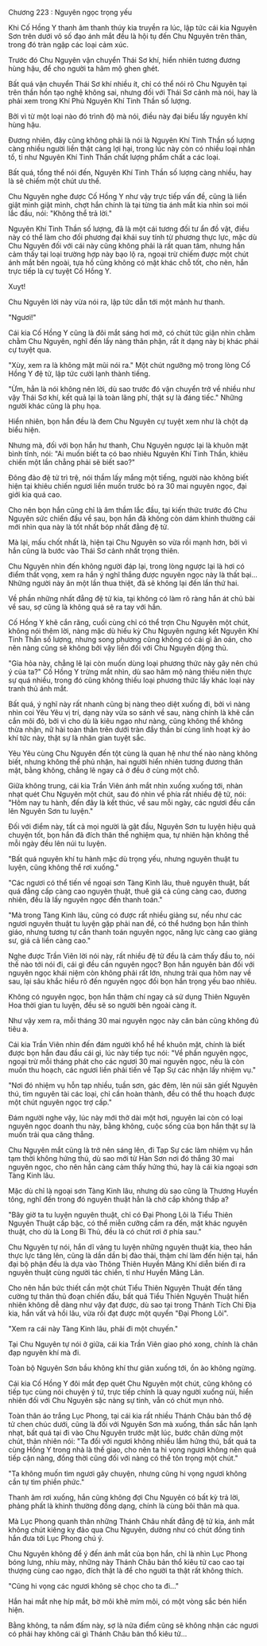 




Chương 223 : Nguyên ngọc trọng yếu


Khi Cố Hồng Y thanh âm thanh thúy kia truyền ra lúc, lập tức cái kia Nguyên Sơn trên dưới vô số đạo ánh mắt đều là hội tụ đến Chu Nguyên trên thân, trong đó tràn ngập các loại cảm xúc.

Trước đó Chu Nguyên vận chuyển Thái Sơ khí, hiển nhiên tương đương hùng hậu, để cho người ta hâm mộ ghen ghét.

Bất quá vận chuyển Thái Sơ khí nhiều ít, chỉ có thể nói rõ Chu Nguyên tại trên thần hồn tạo nghệ không sai, nhưng đối với Thái Sơ cảnh mà nói, hay là phải xem trong Khí Phủ Nguyên Khí Tinh Thần số lượng.

Bởi vì từ một loại nào đó trình độ mà nói, điều này đại biểu lấy nguyên khí hùng hậu.

Đương nhiên, đây cũng không phải là nói là Nguyên Khí Tinh Thần số lượng càng nhiều người liền thật càng lợi hại, trong lúc này còn có nhiều loại nhân tố, tỉ như Nguyên Khí Tinh Thần chất lượng phẩm chất a các loại.

Bất quá, tổng thể nói đến, Nguyên Khí Tinh Thần số lượng càng nhiều, hay là sẽ chiếm một chút ưu thế.

Chu Nguyên nghe được Cố Hồng Y như vậy trực tiếp vấn đề, cũng là liền giật mình giật mình, chợt hắn chính là tại từng tia ánh mắt kia nhìn soi mói lắc đầu, nói: "Không thể trả lời."

Nguyên Khí Tinh Thần số lượng, đã là một cái tương đối tư ẩn đồ vật, điều này có thể làm cho đối phương đại khái suy tính từ phương thực lực, mặc dù Chu Nguyên đối với cái này cũng không phải là rất quan tâm, nhưng hắn cảm thấy tại loại trường hợp này bạo lộ ra, ngoại trừ chiếm được một chút ánh mắt bên ngoài, tựa hồ cũng không có mặt khác chỗ tốt, cho nên, hắn trực tiếp là cự tuyệt Cố Hồng Y.

Xuỵt!

Chu Nguyên lời này vừa nói ra, lập tức dẫn tới một mảnh hư thanh.

"Ngươi!"

Cái kia Cố Hồng Y cũng là đôi mắt sáng hơi mở, có chút tức giận nhìn chằm chằm Chu Nguyên, nghĩ đến lấy nàng thân phận, rất ít dạng này bị khác phái cự tuyệt qua.

"Xùy, xem ra là không mặt mũi nói ra." Một chút ngưỡng mộ trong lòng Cố Hồng Y đệ tử, lập tức cười lạnh thành tiếng.

"Ừm, hẳn là nói không nên lời, dù sao trước đó vận chuyển trở về nhiều như vậy Thái Sơ khí, kết quả lại là toàn lãng phí, thật sự là đáng tiếc." Những người khác cũng là phụ họa.

Hiển nhiên, bọn hắn đều là đem Chu Nguyên cự tuyệt xem như là chột dạ biểu hiện.

Nhưng mà, đối với bọn hắn hư thanh, Chu Nguyên ngược lại là khuôn mặt bình tĩnh, nói: "Ai muốn biết ta có bao nhiêu Nguyên Khí Tinh Thần, khiêu chiến một lần chẳng phải sẽ biết sao?"

Đông đảo đệ tử trì trệ, nói thầm lấy mắng một tiếng, người nào không biết hiện tại khiêu chiến ngươi liền muốn trước bỏ ra 30 mai nguyên ngọc, đại giới kia quá cao.

Cho nên bọn hắn cũng chỉ là âm thầm lắc đầu, tại kiến thức trước đó Chu Nguyên sức chiến đấu về sau, bọn hắn đã không còn dám khinh thường cái mới nhìn qua này là tốt nhất bóp nhất đẳng đệ tử.

Mà lại, mấu chốt nhất là, hiện tại Chu Nguyên so vừa rồi mạnh hơn, bởi vì hắn cũng là bước vào Thái Sơ cảnh nhất trọng thiên.

Chu Nguyên nhìn đến không người đáp lại, trong lòng ngược lại là hơi có điểm thất vọng, xem ra hắn ý nghĩ thắng được nguyên ngọc này là thất bại... Những người này ăn một lần thua thiệt, đã sẽ không lại đến lần thứ hai.

Về phần những nhất đẳng đệ tử kia, tại không có làm rõ ràng hắn át chủ bài về sau, sợ cũng là không quá sẽ ra tay với hắn.

Cố Hồng Y khẽ cắn răng, cuối cùng chỉ có thể trợn Chu Nguyên một chút, không nói thêm lời, nàng mặc dù hiếu kỳ Chu Nguyên ngưng kết Nguyên Khí Tinh Thần số lượng, nhưng song phương cũng không có cái gì ân oán, cho nên nàng cũng sẽ không bởi vậy liền đối với Chu Nguyên động thủ.

"Gia hỏa này, chẳng lẽ lại còn muốn dùng loại phương thức này gây nên chú ý của ta?" Cố Hồng Y trừng mắt nhìn, dù sao hâm mộ nàng thiếu niên thực sự quá nhiều, trong đó cũng không thiếu loại phương thức lấy khác loại này tranh thủ ánh mắt.

Bất quá, ý nghĩ này rất nhanh cũng bị nàng theo diệt xuống đi, bởi vì nàng nhìn coi Yêu Yêu vị trí, dạng này vừa so sánh về sau, nàng chính là khẽ cắn cắn môi đỏ, bởi vì cho dù là kiêu ngạo như nàng, cũng không thể không thừa nhận, nữ hài toàn thân trên dưới tràn đầy thần bí cùng linh hoạt kỳ ảo khí tức này, thật sự là nhân gian tuyệt sắc.

Yêu Yêu cùng Chu Nguyên đến tột cùng là quan hệ như thế nào nàng không biết, nhưng không thể phủ nhận, hai người hiển nhiên tương đương thân mật, bằng không, chẳng lẽ ngay cả ở đều ở cùng một chỗ.

Giữa không trung, cái kia Trần Viên ánh mắt nhìn xuống xuống tới, nhàn nhạt quét Chu Nguyên một chút, sau đó nhìn về phía rất nhiều đệ tử, nói: "Hôm nay tu hành, đến đây là kết thúc, về sau mỗi ngày, các ngươi đều cần lên Nguyên Sơn tu luyện."

Đối với điểm này, tất cả mọi người là gật đầu, Nguyên Sơn tu luyện hiệu quả chuyện tốt, bọn hắn đã đích thân thể nghiệm qua, tự nhiên hận không thể mỗi ngày đều lên núi tu luyện.

"Bất quá nguyên khí tu hành mặc dù trọng yếu, nhưng nguyên thuật tu luyện, cũng không thể rơi xuống."

"Các ngươi có thể tiến về ngoại sơn Tàng Kinh lâu, thuê nguyên thuật, bất quá đẳng cấp càng cao nguyên thuật, thuê giá cả cũng càng cao, đương nhiên, đều là lấy nguyên ngọc đến thanh toán."

"Mà trong Tàng Kinh lâu, cũng có được rất nhiều giảng sư, nếu như các ngươi nguyên thuật tu luyện gặp phải nan đề, có thể hướng bọn hắn thỉnh giáo, nhưng tương tự cần thanh toán nguyên ngọc, năng lực càng cao giảng sư, giá cả liền càng cao."

Nghe được Trần Viên lời nói này, rất nhiều đệ tử đều là cảm thấy đầu to, nói thế nào tới nói đi, cái gì đều cần nguyên ngọc? Bọn hắn nguyên bản đối với nguyên ngọc khái niệm còn không phải rất lớn, nhưng trải qua hôm nay về sau, lại sâu khắc hiểu rõ đến nguyên ngọc đối bọn hắn trọng yếu bao nhiêu.

Không có nguyên ngọc, bọn hắn thậm chí ngay cả sử dụng Thiên Nguyên Hoa thời gian tu luyện, đều sẽ so người bên ngoài càng ít.

Như vậy xem ra, mỗi tháng 30 mai nguyên ngọc này căn bản cũng không đủ tiêu a.

Cái kia Trần Viên nhìn đến đám người khổ hề hề khuôn mặt, chính là biết được bọn hắn đau đầu cái gì, lúc này tiếp tục nói: "Về phần nguyên ngọc, ngoại trừ mỗi tháng phát cho các ngươi 30 mai nguyên ngọc, nếu là còn muốn thu hoạch, các ngươi liền phải tiến về Tạp Sự các nhận lấy nhiệm vụ."

"Nơi đó nhiệm vụ hỗn tạp nhiều, tuần sơn, gác đêm, lên núi săn giết Nguyên thú, tìm nguyên tài các loại, chỉ cần hoàn thành, đều có thể thu hoạch được một chút nguyên ngọc trợ cấp."

Đám người nghe vậy, lúc này mới thở dài một hơi, nguyên lai còn có loại nguyên ngọc doanh thu này, bằng không, cuộc sống của bọn hắn thật sự là muốn trải qua căng thẳng.

Chu Nguyên mắt cũng là trở nên sáng lên, đi Tạp Sự các làm nhiệm vụ hắn tạm thời không hứng thú, dù sao mới từ Hàn Sơn nơi đó thắng 30 mai nguyên ngọc, cho nên hắn càng cảm thấy hứng thú, hay là cái kia ngoại sơn Tàng Kinh lâu.

Mặc dù chỉ là ngoại sơn Tàng Kinh lâu, nhưng dù sao cũng là Thương Huyền tông, nghĩ đến trong đó nguyên thuật hẳn là chờ cấp không thấp a?

"Bây giờ ta tu luyện nguyên thuật, chỉ có Đại Phong Lôi là Tiểu Thiên Nguyên Thuật cấp bậc, có thể miễn cưỡng cầm ra đến, mặt khác nguyên thuật, cho dù là Long Bi Thủ, đều là có chút rơi ở phía sau."

Chu Nguyên tự nói, hắn dĩ vãng tu luyện những nguyên thuật kia, theo hắn thực lực tăng lên, cũng là dần dần bị đào thải, thậm chí làm đến hiện tại, hắn đại bộ phận đều là dựa vào Thông Thiên Huyền Mãng Khí diễn biến đi ra nguyên thuật cùng người tác chiến, tỉ như Huyền Mãng Lân.

Cho nên hắn bức thiết cần một chút Tiểu Thiên Nguyên Thuật đến tăng cường tự thân thủ đoạn chiến đấu, bất quá Tiểu Thiên Nguyên Thuật hiển nhiên không dễ dàng như vậy đạt được, dù sao tại trong Thánh Tích Chi Địa kia, hắn vất vả hồi lâu, vừa rồi đạt được một quyển "Đại Phong Lôi".

"Xem ra cái này Tàng Kinh lâu, phải đi một chuyến."

Tại Chu Nguyên tự nói ở giữa, cái kia Trần Viên giao phó xong, chính là chân đạp nguyên khí mà đi.

Toàn bộ Nguyên Sơn bầu không khí thư giãn xuống tới, ồn ào không ngừng.

Cái kia Cố Hồng Y đôi mắt đẹp quét Chu Nguyên một chút, cũng không có tiếp tục cùng nói chuyện ý tứ, trực tiếp chính là quay người xuống núi, hiển nhiên đối với Chu Nguyên sặc nàng sự tình, vẫn có chút mụn nhỏ.

Toàn thân áo trắng Lục Phong, tại cái kia rất nhiều Thánh Châu bản thổ đệ tử chen chúc dưới, cũng là đối với Nguyên Sơn mà xuống, thần sắc hắn lạnh nhạt, bất quá tại đi vào Chu Nguyên trước mặt lúc, bước chân dừng một chút, thản nhiên nói: "Ta đối với ngươi không nhiều lắm hứng thú, bất quá ta cùng Hồng Y trong nhà là thế giao, cho nên ta hi vọng ngươi không nên quá tiếp cận nàng, đồng thời cũng đối với nàng có thể tôn trọng một chút."

"Ta không muốn tìm ngươi gây chuyện, nhưng cũng hi vọng ngươi không cần tự tìm phiền phức."

Thanh âm rơi xuống, hắn cũng không đợi Chu Nguyên có bất kỳ trả lời, phảng phất là khinh thường đồng dạng, chính là cùng bôi thân mà qua.

Mà Lục Phong quanh thân những Thánh Châu nhất đẳng đệ tử kia, ánh mắt không chút kiêng kỵ đảo qua Chu Nguyên, dường như có chút đồng tình hắn đưa tới Lục Phong chú ý.

Chu Nguyên không để ý đến ánh mắt của bọn hắn, chỉ là nhìn Lục Phong bóng lưng, nhíu mày, những này Thánh Châu bản thổ kiêu tử cao cao tại thượng cùng cao ngạo, đích thật là để cho người ta thật rất không thích.

"Cũng hi vọng các ngươi không sẽ chọc cho ta đi..."

Hắn hai mắt nhẹ híp mắt, bờ môi khẽ mím môi, có một vòng sắc bén hiển hiện.

Bằng không, ta nắm đấm này, sợ là nửa điểm cũng sẽ không nhận các ngươi có phải hay không cái gì Thánh Châu bản thổ kiêu tử...




